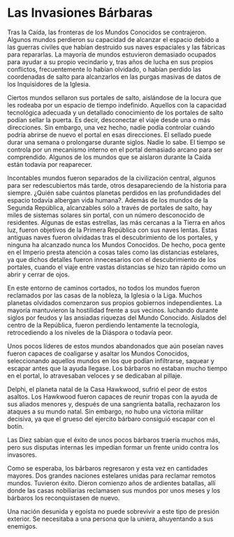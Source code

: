 # Las Invasiones Bárbaras

Tras la Caída, las fronteras de los Mundos Conocidos se contrajeron. Algunos mundos perdieron su capacidad de alcanzar el espacio debido a las guerras civiles que habían destruido sus naves espaciales y las fábricas para repararlas. La mayoría de mundos estuvieron demasiado ocupados para ayudar a su propio vecindario y, tras años de lucha en sus propios conflictos, frecuentemente lo habían olvidado, o habían perdido las coordenadas de salto para alcanzarlos en las purgas masivas de datos de los Inquisidores de la Iglesia.

Ciertos mundos sellaron sus portales de salto, aislándose de la locura que les rodeaba por un espacio de tiempo indefinido. Aquellos con la capacidad tecnológica adecuada y un detallado conocimiento de los portales de salto podían sellar la puerta. Es decir, desconectar el viaje desde una o más direcciones. Sin embargo, una vez hecho, nadie podía controlar cuándo podría abrirse de nuevo el portal en esas direcciones. El sellado puede durar una semana o prolongarse durante siglos. Nadie lo sabe. El tiempo se controla por un mecanismo interno en el portal demasiado arcano para ser comprendido. Algunos de los mundos que se aislaron durante la Caída están todavía por reaparecer.

Incontables mundos fueron separados de la civilización central, algunos para ser redescubiertos más tarde, otros desapareciendo de la historia para siempre. ¿Quién sabe cuántos planetas perdidos en las profundidades del espacio todavía albergan vida humana?. Además de los mundos de la Segunda República, alcanzables sólo a través de portales de salto, hay miles de sistemas solares sin portal, con un número desconocido de residentes. Algunas de estas estrellas, las más cercanas a la Tierra en años luz, fueron objetivos de la Primera República con sus naves lentas. Estas antiguas naves fueron olvidadas tras el descubrimiento de los portales, y ninguna ha alcanzado nunca los Mundos Conocidos. De hecho, poca gente en el Imperio presta atención a cosas tales como las distancias estelares, ya que dichos detalles fueron innecesarios con el descubrimiento de los portales, cuando el viaje entre vastas distancias se hizo tan rápido como un abrir y cerrar de ojos.

En este entorno de caminos cortados, no todos los mundos fueron reclamados por las casas de la nobleza, la Iglesia o la Liga. Muchos planetas olvidados comenzaron sus propios gobiernos independientes. La mayoría mantuvieron la hostilidad frente a sus vecinos. luchando durante siglos por feudos y las ansiadas riquezas del Mundo Conocido. Aislados del centro de la República, fueron perdiendo lentamente la tecnología, retrocediendo a los niveles de la Diáspora o todavía peor.

Unos pocos líderes de estos mundos abandonados que aún poseían naves fueron capaces de coaligarse y asaltar los Mundos Conocidos, seleccionando aquellos mundos en los que podían infiltrarse, saquear y escapar antes que la ayuda llegase. Los bárbaros no estaban mucho tiempo en el portal, lo atravesaban veloces y se dedicaban al pillaje.

Delphi, el planeta natal de la Casa Hawkwood, sufrió el peor de estos asaltos. Los Hawkwood fueron capaces de reunir tropas con la ayuda de sus aliados menores y, después de una sangrienta batalla, rechazaron los ataques a su mundo natal. Sin embargo, no hubo una victoria militar decisiva, ya que el grueso del ejercito bárbaro consiguió escapar con el botín.

Las Diez sabían que el éxito de unos pocos bárbaros traería muchos más, pero sus disputas internas les impedían formar un frente unido contra los invasores.

Como se esperaba, los bárbaros regresaron y esta vez en cantidades mayores. Dos grandes naciones estelares unidas para reclamar remotos mundos. Tuvieron éxito. Dieron comienzo años de ardientes batallas, allí donde las casas nobiliarias reclamasen sus mundos por unos meses y los bárbaros los reconquistasen de nuevo.

Una nación desunida y egoísta no puede sobrevivir a este tipo de presión exterior. Se necesitaba a una persona que la uniera, ahuyentando a sus enemigos.
